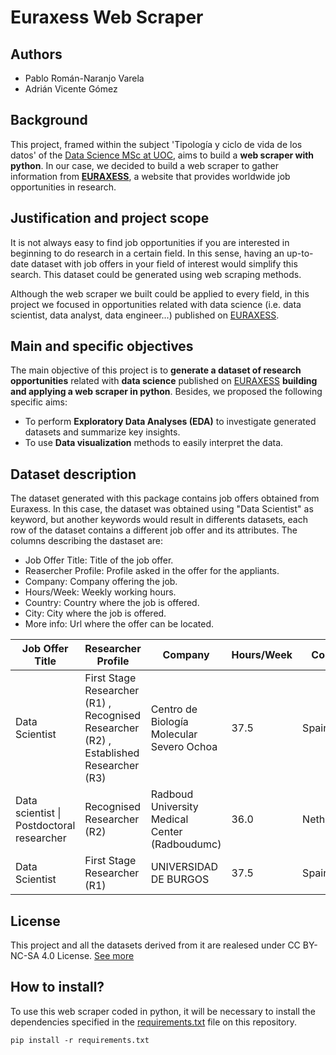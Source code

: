# Euraxess Web Scraper

## Authors
+ Pablo Román-Naranjo Varela
+ Adrián Vicente Gómez

## Background
This project, framed within the subject 'Tipología y ciclo de vida de los datos' of the [Data Science MSc at UOC](https://estudios.uoc.edu/es/masters-universitarios/data-science/presentacion), aims to build a **web scraper with python**. In our case, we decided to build a web scraper to gather information from **[EURAXESS](https://euraxess.ec.europa.eu)**, a website that provides worldwide job opportunities in research.

## Justification and project scope  
It is not always easy to find job opportunities if you are interested in beginning to do research in a certain field. In this sense, having an up-to-date dataset with job offers in your field of interest would simplify this search. This dataset could be generated using web scraping methods.

Although the web scraper we built could be applied to every field, in this project we focused in opportunities related with data science (i.e. data scientist, data analyst, data engineer...) published on [EURAXESS](https://euraxess.ec.europa.eu).

## Main and specific objectives
The main objective of this project is to **generate a dataset of research opportunities** related with **data science** published on [EURAXESS](https://euraxess.ec.europa.eu) **building and applying a web scraper in python**. Besides, we proposed the following specific aims:
+ To perform **Exploratory Data Analyses (EDA)** to investigate generated datasets and summarize key insights.
+ To use **Data visualization** methods to easily interpret the data.

## Dataset description
The dataset generated with this package contains job offers obtained from Euraxess. In this case, the dataset was obtained using "Data Scientist" as keyword, but another keywords would result in differents datasets, each row of the dataset contains a different job offer and its attributes. The columns describing the dastaset are:
+ Job Offer Title: Title of the job offer. 
+ Reasercher Profile: Profile asked in the offer for the appliants.
+ Company: Company offering the job.
+ Hours/Week: Weekly working hours.
+ Country: Country where the job is offered.
+ City: City where the job is offered.
+ More info: Url where the offer can be located.

| Job Offer Title                           | Researcher Profile                                                                     | Company                                        | Hours/Week | Country     | City     | More Info                                 |
|-------------------------------------------|----------------------------------------------------------------------------------------|------------------------------------------------|------------|-------------|----------|-------------------------------------------|
| Data Scientist                            | First Stage Researcher (R1) , Recognised Researcher (R2) , Established Researcher (R3) | Centro de Biología Molecular Severo Ochoa      | 37.5       | Spain       | Madrid   | https://euraxess.ec.europa.eu/jobs/692406 |
| Data scientist \| Postdoctoral researcher | Recognised Researcher (R2)                                                             | Radboud University Medical Center (Radboudumc) | 36.0       | Netherlands | Nijmegen | https://euraxess.ec.europa.eu/jobs/695497 |
| Data Scientist                            | First Stage Researcher (R1)                                                            | UNIVERSIDAD DE BURGOS                          | 37.5       | Spain       | Burgos   | https://euraxess.ec.europa.eu/jobs/700503 |


## License 
This project and all the datasets derived from it are realesed under CC BY-NC-SA 4.0 License. [See more](https://github.com/avicenteg/euraxess_scraping/blob/master/LICENSE.md)

## How to install?
To use this web scraper coded in python, it will be necessary to install the dependencies specified in the [requirements.txt](https://github.com/avicenteg/euraxess_scraping/blob/master/scraping/requirements.txt) file on this repository.

```
pip install -r requirements.txt
```
